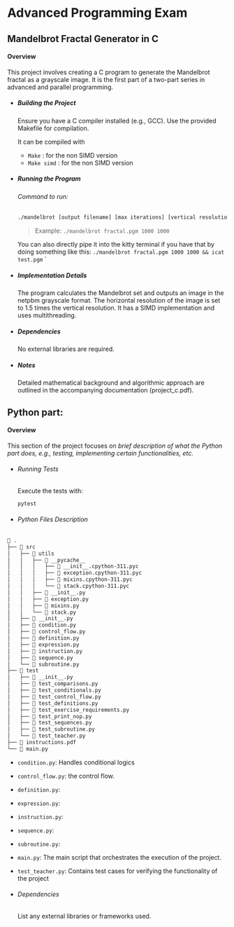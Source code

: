 # Advanced Programming Exam

## Mandelbrot Fractal Generator in C

#### Overview

This project involves creating a C program to generate the Mandelbrot fractal as a grayscale image. It is the first part of a two-part series in advanced and parallel programming.

- ##### Building the Project

  Ensure you have a C compiler installed (e.g., GCC).
  Use the provided Makefile for compilation.

  It can be compiled with

  - `Make` : for the non SIMD version
  - `Make simd` : for the non SIMD version

- ##### Running the Program

  ###### Command to run:

  ```bash
  ./mandelbrot [output filename] [max iterations] [vertical resolution]`
  ```

  > Example: `./mandelbrot fractal.pgm 1000 1000`

  You can also directly pipe it into the kitty terminal if you have that by doing something like this: `./mandelbrot fractal.pgm 1000 1000 && icat test.pgm`
  `

- ##### Implementation Details

  The program calculates the Mandelbrot set and outputs an image in the netpbm grayscale format.
  The horizontal resolution of the image is set to 1.5 times the vertical resolution.
  It has a SIMD implementation and uses multithreading.

- ##### Dependencies

  No external libraries are required.

- ##### Notes

  Detailed mathematical background and algorithmic approach are outlined in the accompanying documentation (project_c.pdf).

## Python part:

#### Overview

This section of the project focuses on _brief description of what the Python part does, e.g., testing, implementing certain functionalities, etc._

- ###### Running Tests

  Execute the tests with:

  ```bash
  pytest
  ```

- ###### Python Files Description

```bash
 .
├──  src
│   ├──  utils
│   │   ├── 󰌠 __pycache__
│   │   │   ├──  __init__.cpython-311.pyc
│   │   │   ├──  exception.cpython-311.pyc
│   │   │   ├──  mixins.cpython-311.pyc
│   │   │   └──  stack.cpython-311.pyc
│   │   ├──  __init__.py
│   │   ├──  exception.py
│   │   ├──  mixins.py
│   │   └──  stack.py
│   ├──  __init__.py
│   ├──  condition.py
│   ├──  control_flow.py
│   ├──  definition.py
│   ├──  expression.py
│   ├──  instruction.py
│   ├──  sequence.py
│   └──  subroutine.py
├──  test
│   ├──  __init__.py
│   ├──  test_comparisons.py
│   ├──  test_conditionals.py
│   ├──  test_control_flow.py
│   ├──  test_definitions.py
│   ├──  test_exercise_requirements.py
│   ├──  test_print_nop.py
│   ├──  test_sequences.py
│   ├──  test_subroutine.py
│   └──  test_teacher.py
├──  instructions.pdf
└──  main.py
```

- `condition.py`: Handles conditional logics
- `control_flow.py`: the control flow.
- `definition.py`:
- `expression.py`:
- `instruction.py`:
- `sequence.py`:
- `subroutine.py`:
- `main.py`: The main script that orchestrates the execution of the project.
- `test_teacher.py`: Contains test cases for verifying the functionality of the project

- ###### Dependencies

  List any external libraries or frameworks used.
